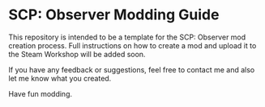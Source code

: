 # SCP: Observer Modding Guide

This repository is intended to be a template for the SCP: Observer mod creation process. Full instructions on how to create a mod and upload it to the Steam Workshop will be added soon.

If you have any feedback or suggestions, feel free to contact me and also let me know what you created.

Have fun modding.